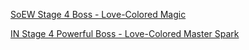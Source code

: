 [SoEW Stage 4 Boss - Love-Colored Magic](https://www.youtube.com/watch?v=YroQw984m-I)

[IN Stage 4 Powerful Boss - Love-Colored Master Spark](https://www.youtube.com/watch?v=_6L6E7TLy10)